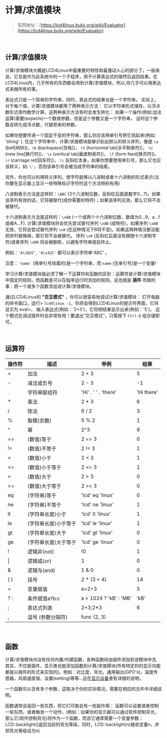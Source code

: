 # 计算/求值模块

> 官网地址：[https://lcd4linux.bulix.org/wiki/Evaluator](https://lcd4linux.bulix.org/wiki/Evaluator)
<br>

## 计算/求值模块

计算/求值模块大概是LCD4Linux中最重要的特性和最激动人心的部分了。一般来说，它总是作为此系统中的一个子程序，用于计算表达式的值然后返回结果。在LCD4Linux内，几乎所有的东西都会用到计算/求值模块，所以,你几乎可以用表达式来做所有的事。

表达式只是一个简单的字符串，同时，表达式的结果也是一个字符串。 实际上，对于每个值，计算/求值模块都用了两种表示方法： 它以字符串形式储存，以浮点数形式用作数学计算。这两种表示方法有时会发生转化： 如果一个操作(例如:加法运算)需要(expects)一个数值参数，但是这个参数又是一个字符串， 这时这个参数会转化成浮点数，代替原来的参数。 

如果你想要传递一个固定不变的字符串，那么你应该用单引号把它括起来(例如: 'string' ). 在这个字符串中，计算/求值模块能够识别出默认的转义序列，像是 `\a` (bell[响铃])，`\b` (backspace[空格])， `\t` (horizontal tab[水平制表符])， `\n` (new line[换行符])， `\v` (vertical tab[垂直制表符])， `\f` (form feed[换页符])， `\r` (carriage ret[回车符])， `\\` 反斜杠本身，如果你想要使用单引号，那么它也应该转义，如: `\'`，否则该单引号会被当成字符串的结尾。 

另外，你也可以利用转义序列，使字符能够以八进制或者十六进制的形式表示(当你要在显示器上显示一些特殊标识字符时这个方法特别有用) 

八进制表示方法是这样的：`\ABC` (3个八进制位数，反斜杠后面是数字0...7)。如果该序列有效的话，它将被替代(成你需要的特符)；如果该序列无效，那么它将不会被替代。

十六进制表示方法是这样的：`\xAB` (一个或两个十六进制位数，数值为0...9，a...f或者A...F). 计算/求值模块将会优先尝试替代序列 `\xAB` (成特符)，如果序列 `\xAB` 无效，它将会尝试替代序列 `\xA` (在这种情况下B将不变)。如果这两种情况都没能把序列替换掉，那它将不会被替代。 序列 `\x0` (反斜杠后面没有跟随十六进制字符)或者序列 `\x00` 将会被删除，以避免字符串提前终止。

例如：`'A\102C'`, `'A\x42C'` 都可以表示字符串'ABC' 。

注意：`'name'` (用单引号括着的)是一个字符串，而 `name` (无单引号)是一个变量! 

学习计算/求值模块就必须了解一下运算符和函数的区别：运算符是计算/求值模块中固定的规则，而函数是可以在程序运行时添加的规则。这也就是 **插件** 所做的事：把一个或多个函数添加进计算/求值模块。

通过LCD4Linux的 **"交互模式"** ，你可以很容易地调试计算/求值模块： 打开电脑的命令窗口，运行> `lcd4linux -i`，你将会得到LCD4Linux的提示符界面，它将显示为 eval>， 输入表达式(例如：'2+3')，它将把结果显示出来(例如：'5')。 这个模式在调试插件时会非常有用！要退出”交互模式“，只需按下 `Ctrl-D` 组合键即可。

<br>

## 运算符
|操作符|描述|举例|结果|
|-|-|-|-|
|+|加法|2 + 3|5|
|-|减法或负号|2 - 3|-1|
|.|字符串联结符|'Hi' . ' ' . 'there'|'Hi there'|
|*|乘法|2 * 3|6|
|/|除法|6 / 2|3|
|%|取模(余数)|5 % 2|1|
|^|幂|2^3|8|
|==|(数值)等于|2 == 3|0|
|!=|(数值)不等于|2 != 3|1|
|<|(数值)小于|2 < 3|1|
|<=|(数值)小于等于|2 <= 3|1|
|>|(数值)大于|2 > 3|0|
|>=|(数值)大于等于|2 >= 3|0|
|eq|(字符串)等于|'lcd' eq 'linux'|0|
|ne|(字符串)不等于|'lcd' ne 'linux'|1|
|lt|(字符串长度)小于|'lcd' lt 'linux'|1|
|le|(字符串长度)小于等于|'lcd' le 'linux'|1|
|gt|(字符串长度)大于|'lcd' gt 'linux'|0|
|ge|(字符串长度)大于等于|'lcd' ge 'linux'|0|
|!|逻辑非(not)|!0|1|
|\||逻辑或(or)|1 | 0|1|
|&|逻辑与(and)|1 & 0|0|
|( )|括号|2 * (3 + 4)|14|
|=|变量赋值|a=2+3|5|
|? :|条件赋值a?b:c|	a > 1024 ? 'kB' : 'MB'|'kB'|
|;|表达式列表|2+3;2*3|6|
|,|逗号 (参数分隔符)|func (2, 3)||

<br>

## 函数

计算/求值模块内没有任何内置/内建函数，各种函数经由插件添加到该模块中去.其实，不仅是插件，显示类也能添加函数到计算/求值模块(所有特定的的显示功能都是以插件的形式来实现的)。例如：对比度，背光，通用输出(GPO's)，温度传感器，风扇速度值，设置(setting)等等...这在[显示设备](https://lcd4linux.bulix.org/wiki/Displays)里有详细的说明。

一个函数可以含有多个参数，这取决于你的实际情况，需要在相应的文件中详细说明。

函数通常会返回一些东西，但它们可能会有一些副作用： 函数可以设置或者控制一些东西，或者触发一个动作，(例如：如果你的显示器可以通过软件控制背光，那么它(软件控制背光)将作为一个函数，而且它通常需要一个变量参数：LCD::backlight()返回当前的背光等级，同时，LCD::backlight(n)接收变量n，并把背光等级设为n)
